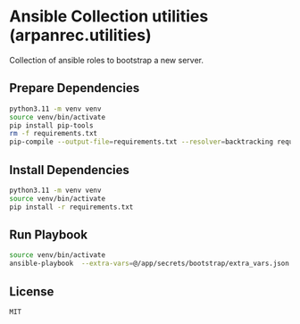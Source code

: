 # Ansible Collection utilities (arpanrec.utilities)

Collection of ansible roles to bootstrap a new server.

## Prepare Dependencies

```bash
python3.11 -m venv venv
source venv/bin/activate
pip install pip-tools
rm -f requirements.txt
pip-compile --output-file=requirements.txt --resolver=backtracking requirements.in
```

## Install Dependencies

```bash
python3.11 -m venv venv
source venv/bin/activate
pip install -r requirements.txt
```

## Run Playbook

```bash
source venv/bin/activate
ansible-playbook  --extra-vars=@/app/secrets/bootstrap/extra_vars.json site.yml --tags <Tags>
```

## License

`MIT`
